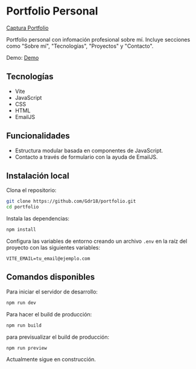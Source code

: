 # Portfolio Personal

[Captura Portfolio](https://i.imgur.com/WvRyRC5.png)

Portfolio personal con infomación profesional sobre mí. Incluye secciones como "Sobre mí", "Tecnologías", "Proyectos" y "Contacto".

Demo: [Demo](#)

## Tecnologías
- Vite
- JavaScript
- CSS
- HTML
- EmailJS
  
## Funcionalidades
- Estructura modular basada en componentes de JavaScript.
- Contacto a través de formulario con la ayuda de EmailJS. 

## Instalación local
Clona el repositorio:
```bash
git clone https://github.com/Gdr18/portfolio.git
cd portfolio
```
Instala las dependencias:
```bash
npm install
```
Configura las variables de entorno creando un archivo `.env` en la raíz del proyecto con las siguientes variables:
```
VITE_EMAIL=tu_email@ejemplo.com
```

## Comandos disponibles
Para iniciar el servidor de desarrollo:
```bash
npm run dev
```

Para hacer el build de producción:
```bash
npm run build
```
para previsualizar el build de producción:
```bash
npm run preview
```

Actualmente sigue en construcción.
